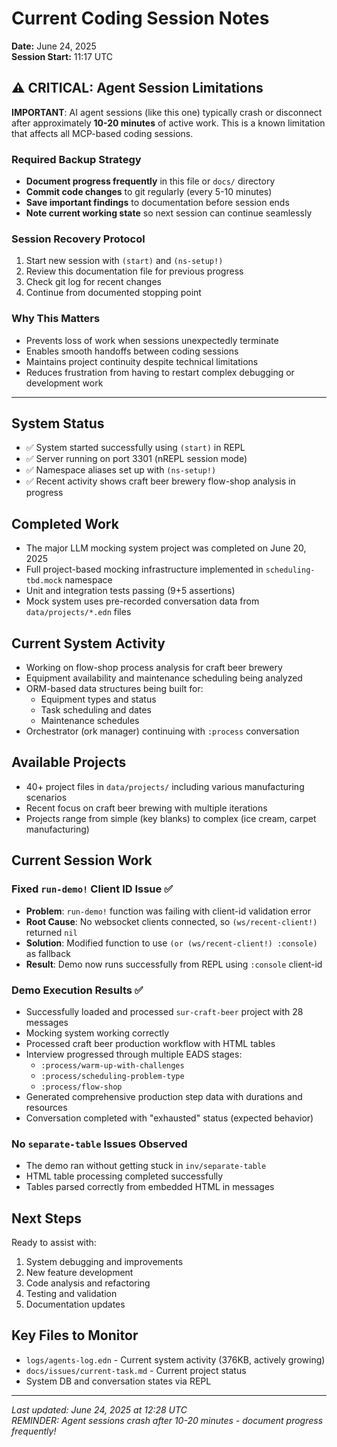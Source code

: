 # Current Coding Session Notes

**Date:** June 24, 2025  
**Session Start:** 11:17 UTC

## ⚠️ CRITICAL: Agent Session Limitations

**IMPORTANT**: AI agent sessions (like this one) typically crash or disconnect after approximately **10-20 minutes** of active work. This is a known limitation that affects all MCP-based coding sessions.

### Required Backup Strategy
- **Document progress frequently** in this file or `docs/` directory
- **Commit code changes** to git regularly (every 5-10 minutes)
- **Save important findings** to documentation before session ends
- **Note current working state** so next session can continue seamlessly

### Session Recovery Protocol
1. Start new session with `(start)` and `(ns-setup!)`
2. Review this documentation file for previous progress
3. Check git log for recent changes
4. Continue from documented stopping point

### Why This Matters
- Prevents loss of work when sessions unexpectedly terminate
- Enables smooth handoffs between coding sessions
- Maintains project continuity despite technical limitations
- Reduces frustration from having to restart complex debugging or development work

---

## System Status
- ✅ System started successfully using `(start)` in REPL
- ✅ Server running on port 3301 (nREPL session mode)
- ✅ Namespace aliases set up with `(ns-setup!)`
- ✅ Recent activity shows craft beer brewery flow-shop analysis in progress

## Completed Work
- The major LLM mocking system project was completed on June 20, 2025
- Full project-based mocking infrastructure implemented in `scheduling-tbd.mock` namespace
- Unit and integration tests passing (9+5 assertions)
- Mock system uses pre-recorded conversation data from `data/projects/*.edn` files

## Current System Activity
- Working on flow-shop process analysis for craft beer brewery
- Equipment availability and maintenance scheduling being analyzed
- ORM-based data structures being built for:
  - Equipment types and status
  - Task scheduling and dates
  - Maintenance schedules
- Orchestrator (ork manager) continuing with `:process` conversation

## Available Projects
- 40+ project files in `data/projects/` including various manufacturing scenarios
- Recent focus on craft beer brewing with multiple iterations
- Projects range from simple (key blanks) to complex (ice cream, carpet manufacturing)

## Current Session Work

### Fixed `run-demo!` Client ID Issue ✅
- **Problem**: `run-demo!` function was failing with client-id validation error
- **Root Cause**: No websocket clients connected, so `(ws/recent-client!)` returned `nil`
- **Solution**: Modified function to use `(or (ws/recent-client!) :console)` as fallback
- **Result**: Demo now runs successfully from REPL using `:console` client-id

### Demo Execution Results ✅
- Successfully loaded and processed `sur-craft-beer` project with 28 messages
- Mocking system working correctly
- Processed craft beer production workflow with HTML tables
- Interview progressed through multiple EADS stages:
  - `:process/warm-up-with-challenges` 
  - `:process/scheduling-problem-type`
  - `:process/flow-shop`
- Generated comprehensive production step data with durations and resources
- Conversation completed with "exhausted" status (expected behavior)

### No `separate-table` Issues Observed
- The demo ran without getting stuck in `inv/separate-table`
- HTML table processing completed successfully
- Tables parsed correctly from embedded HTML in messages

## Next Steps
Ready to assist with:
1. System debugging and improvements
2. New feature development
3. Code analysis and refactoring
4. Testing and validation
5. Documentation updates

## Key Files to Monitor
- `logs/agents-log.edn` - Current system activity (376KB, actively growing)
- `docs/issues/current-task.md` - Current project status
- System DB and conversation states via REPL

---
*Last updated: June 24, 2025 at 12:28 UTC*  
*REMINDER: Agent sessions crash after 10-20 minutes - document progress frequently!*
